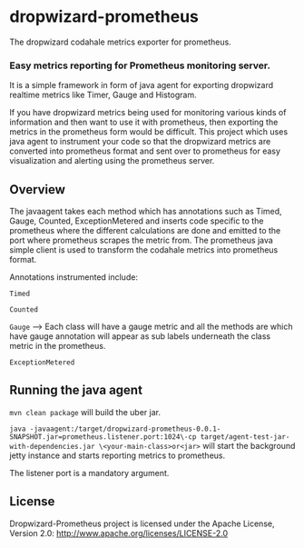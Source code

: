 # dropwizard-prometheus
The dropwizard codahale metrics exporter for prometheus.

### Easy metrics reporting for Prometheus monitoring server.
It is a simple framework in form of java agent for exporting dropwizard realtime metrics like Timer, Gauge and Histogram.

If you have dropwizard metrics being used for monitoring various kinds of information and then want to use it with prometheus, then exporting the metrics in the prometheus form would be difficult. This project which uses java agent to instrument your code so that the dropwizard metrics are converted into prometheus format and sent over to prometheus for easy visualization and alerting using the prometheus server.

## Overview

The javaagent takes each method which has annotations such as Timed, Gauge, Counted, ExceptionMetered and inserts code specific to the prometheus where the different calculations are done and emitted to the port where prometheus scrapes the metric from. The prometheus java simple client is used to transform the codahale metrics into prometheus format.

Annotations instrumented include:

``Timed``  

``Counted``

``Gauge``              -->   Each class will have a gauge metric and all the methods are which have gauge annotation
                             will appear as sub labels underneath the class metric in the prometheus.
                             
``ExceptionMetered``

## Running the java agent

``mvn clean package`` will build the uber jar.

``java -javaagent:/target/dropwizard-prometheus-0.0.1-SNAPSHOT.jar=prometheus.listener.port:1024\-cp target/agent-test-jar-with-dependencies.jar \<your-main-class>or<jar>`` will start the background jetty instance and starts reporting metrics to prometheus.

The listener port is a mandatory argument.

## License

Dropwizard-Prometheus project is licensed under the Apache License, Version 2.0: http://www.apache.org/licenses/LICENSE-2.0
